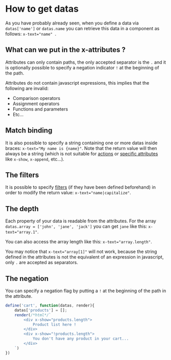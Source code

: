 # How to get datas

As you have probably already seen, when you define a data via `datas['name']` or `datas.name` you can retrieve this data in a component as follows: `x-text="name" `.

## What can we put in the x-attributes ?

Attributes can only contain paths, the only accepted separator is the `.` and it is optionally possible to specify a negation indicator `!` at the beginning of the path.

Attributes do not contain javascript expressions, this implies that the following are invalid:
- Comparison operators
- Assignment operators
- Functions and parameters
- Etc...

## Match binding

It is also possible to specify a string containing one or more datas inside braces: `x-text="My name is {name}"`. Note that the return value will then always be a string (which is not suitable for [actions](./actions.md) or [specific attributes](./attributes.md) like `x-show`, `x-append`, etc...).

## The filters

It is possible to specify [filters](./methods.md#thisfilter) (if they have been defined beforehand) in order to modify the return value: `x-text="name|capitalize"`.

## The depth

Each property of your data is readable from the attributes. For the array `datas.array = ['john', 'jane', 'jack']` you can get `jane` like this: `x-text="array.1"`.

You can also access the array length like this: `x-text="array.length"`.

You may notice that `x-text="array[1]"` will not work, because the string defined in the attributes is not the equivalent of an expression in javascript, only `.` are accepted as separators.

## The negation

You can specify a negation flag by putting a `!` at the beginning of the path in the attribute.

```js
define('cart', function(datas, render){
    datas['products'] = [];
    render(/*html*/`
        <div x-show="products.length">
            Product list here !
        </div>
        <div x-show="!products.length">
            You don't have any product in your cart...
        </div>
    `)
})
```